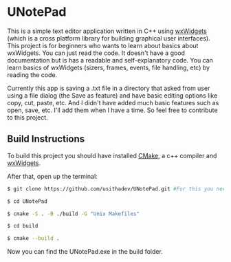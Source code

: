 # UNotePad

This is a simple text editor application written in C++ using [wxWidgets](https://wxwidgets.org) (which is a cross platform library for building graphical user interfaces). This project is for beginners who wants to learn about basics about wxWidgets. You can just read the code. It doesn't have a good documentation but is has a readable and self-explanatory code. You can learn basics of wxWidgets (sizers, frames, events, file handling, etc) by reading the code.  
  
Currently this app is saving a .txt file in a directory that asked from user using a file dialog (the Save as feature) and have basic editing options like copy, cut, paste, etc. And I didn't have added much basic features such as open, save, etc. I'll add them when I have a time. So feel free to contribute to this project.  

## Build Instructions

To build this project you should have installed [CMake](https://cmake.org), a c++ compiler and [wxWidgets](https://wxwidgets.org). 
  
After that, open up the terminal:  
```bash
$ git clone https://github.com/usithadev/UNotePad.git #For this you need git installed. You can also go to the github repository and download the code.

$ cd UNotePad

$ cmake -S . -B ./build -G "Unix Makefiles"

$ cd build

$ cmake --build .

```

Now you can find the UNotePad.exe in the build folder.
